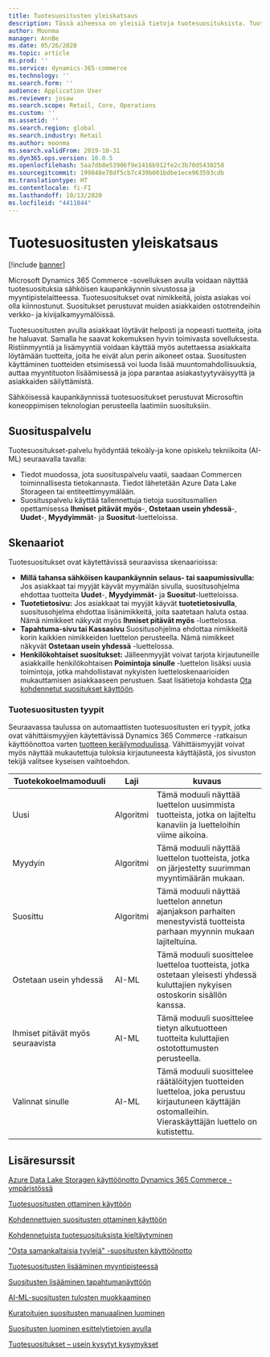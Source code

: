 ```yaml
---
title: Tuotesuositusten yleiskatsaus
description: Tässä aiheessa on yleisiä tietoja tuotesuosituksista. Tuotesuositusten avulla asiakkaat löytävät helposti ja nopeasti tuotteita, joita he haluavat. He löytävät jopa tuotteita, joita he eivät alun perin aikoneet ostaa.
author: Moonma
manager: AnnBe
ms.date: 05/26/2020
ms.topic: article
ms.prod: ''
ms.service: dynamics-365-commerce
ms.technology: ''
ms.search.form: ''
audience: Application User
ms.reviewer: josaw
ms.search.scope: Retail, Core, Operations
ms.custom: ''
ms.assetid: ''
ms.search.region: global
ms.search.industry: Retail
ms.author: moonma
ms.search.validFrom: 2019-10-31
ms.dyn365.ops.version: 10.0.5
ms.openlocfilehash: 5aa7db8e53906f9e1416b912fe2c3b70d5430258
ms.sourcegitcommit: 199848e78df5cb7c439b001bdbe1ece963593cdb
ms.translationtype: HT
ms.contentlocale: fi-FI
ms.lasthandoff: 10/13/2020
ms.locfileid: "4411844"
---
```

# <a name="product-recommendations-overview"></a>Tuotesuositusten yleiskatsaus

[!include [banner](includes/banner.md)]

Microsoft Dynamics 365 Commerce -sovelluksen avulla voidaan näyttää tuotesuosituksia sähköisen kaupankäynnin sivustossa ja myyntipistelaitteessa. Tuotesuositukset ovat nimikkeitä, joista asiakas voi olla kiinnostunut. Suositukset perustuvat muiden asiakkaiden ostotrendeihin verkko- ja kivijalkamyymälöissä.

Tuotesuositusten avulla asiakkaat löytävät helposti ja nopeasti tuotteita, joita he haluavat. Samalla he saavat kokemuksen hyvin toimivasta sovelluksesta. Ristiinmyyntiä ja lisämyyntiä voidaan käyttää myös autettaessa asiakkaita löytämään tuotteita, joita he eivät alun perin aikoneet ostaa. Suositusten käyttäminen tuotteiden etsimisessä voi luoda lisää muuntomahdollisuuksia, auttaa myyntituoton lisäämisessä ja jopa parantaa asiakastyytyväisyyttä ja asiakkaiden säilyttämistä.

Sähköisessä kaupankäynnissä tuotesuositukset perustuvat Microsoftin koneoppimisen teknologian perusteella laatimiin suosituksiin.

## <a name="recommendation-service"></a>Suosituspalvelu

Tuotesuositukset-palvelu hyödyntää tekoäly-ja kone opiskelu tekniikoita (AI-ML) seuraavalla tavalla:

- Tiedot muodossa, jota suosituspalvelu vaatii, saadaan Commercen toiminnallisesta tietokannasta. Tiedot lähetetään Azure Data Lake Storageen tai entiteettimyymälään.
- Suosituspalvelu käyttää tallennettuja tietoja suositusmallien opettamisessa **Ihmiset pitävät myös**-, **Ostetaan usein yhdessä**-, **Uudet**-, **Myydyimmät**- ja **Suositut**-luetteloissa.

## <a name="scenarios"></a>Skenaariot

Tuotesuositukset ovat käytettävissä seuraavissa skenaarioissa:

- **Millä tahansa sähköisen kaupankäynnin selaus- tai saapumissivulla:** Jos asiakkaat tai myyjät käyvät myymälän sivulla, suositusohjelma ehdottaa tuotteita **Uudet**-, **Myydyimmät**- ja **Suositut**-luetteloissa.
- **Tuotetietosivu:** Jos asiakkaat tai myyjät käyvät **tuotetietosivulla**, suositusohjelma ehdottaa lisänimikkeitä, joita saatetaan haluta ostaa. Nämä nimikkeet näkyvät myös **Ihmiset pitävät myös** -luettelossa.
- **Tapahtuma-sivu tai Kassasivu** Suositusohjelma ehdottaa nimikkeitä korin kaikkien nimikkeiden luettelon perusteella. Nämä nimikkeet näkyvät **Ostetaan usein yhdessä** -luettelossa.
- **Henkilökohtaiset suositukset:** Jälleenmyyjät voivat tarjota kirjautuneille asiakkaille henkilökohtaisen **Poimintoja sinulle** -luettelon lisäksi uusia toimintoja, jotka mahdollistavat nykyisten luetteloskenaarioiden mukauttamisen asiakkaaseen perustuen. Saat lisätietoja kohdasta [Ota kohdennetut suositukset käyttöön](personalized-recommendations.md).

### <a name="types-of-product-recommendations"></a>Tuotesuositusten tyypit

Seuraavassa taulussa on automaattisten tuotesuositusten eri tyypit, jotka ovat vähittäismyyjien käytettävissä Dynamics 365 Commerce -ratkaisun käyttöönottoa varten [tuotteen keräilymoduulissa](product-collection-module-overview.md). Vähittäismyyjät voivat myös näyttää mukautettuja tuloksia kirjautuneesta käyttäjästä, jos sivuston tekijä valitsee kyseisen vaihtoehdon.

| Tuotekokoelmamoduuli  | Laji | kuvaus |
|----------------------------|------|-------------|
| Uusi                        | Algoritmi | Tämä moduuli näyttää luettelon uusimmista tuotteista, jotka on lajiteltu kanaviin ja luetteloihin viime aikoina. |
| Myydyin               | Algoritmi | Tämä moduuli näyttää luettelon tuotteista, jotka on järjestetty suurimman myyntimäärän mukaan. |
| Suosittu                   | Algoritmi | Tämä moduuli näyttää luettelon annetun ajanjakson parhaiten menestyvistä tuotteista parhaan myynnin mukaan lajiteltuina.  |
| Ostetaan usein yhdessä | AI-ML | Tämä moduuli suosittelee luetteloa tuotteista, jotka ostetaan yleisesti yhdessä kuluttajien nykyisen ostoskorin sisällön kanssa. |
| Ihmiset pitävät myös seuraavista           | AI-ML | Tämä moduuli suosittelee tietyn alkutuotteen tuotteita kuluttajien ostotottumusten perusteella. |
| Valinnat sinulle              | AI-ML | Tämä moduuli suosittelee räätälöityjen tuotteiden luetteloa, joka perustuu kirjautuneen käyttäjän ostomalleihin. Vieraskäyttäjän luettelo on kutistettu. |

## <a name="additional-resources"></a>Lisäresurssit

[Azure Data Lake Storagen käyttöönotto Dynamics 365 Commerce -ympäristössä](enable-adls-environment.md)

[Tuotesuositusten ottaminen käyttöön](enable-product-recommendations.md)

[Kohdennettujen suositusten ottaminen käyttöön](personalized-recommendations.md)

[Kohdennetuista tuotesuosituksista kieltäytyminen](personalization-gdpr.md)

["Osta samankaltaisia tyylejä" -suositusten käyttöönotto](shop-similar-looks.md)

[Tuotesuositusten lisääminen myyntipisteessä](product.md)

[Suositusten lisääminen tapahtumanäyttöön](add-recommendations-control-pos-screen.md)

[AI-ML-suositusten tulosten muokkaaminen](modify-product-recommendation-results.md)

[Kuratoitujen suositusten manuaalinen luominen](create-editorial-recommendation-lists.md)

[Suositusten luominen esittelytietojen avulla](product-recommendations-demo-data.md)

[Tuotesuositukset – usein kysytyt kysymykset](faq-recommendations.md)
